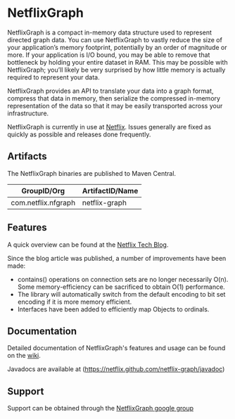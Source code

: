 NetflixGraph
============

NetflixGraph is a compact in-memory data structure used to represent directed graph data. You can use NetflixGraph to vastly reduce the size of your application’s memory footprint, potentially by an order of magnitude or more. If your application is I/O bound, you may be able to remove that bottleneck by holding your entire dataset in RAM. This may be possible with NetflixGraph; you’ll likely be very surprised by how little memory is actually required to represent your data.

NetflixGraph provides an API to translate your data into a graph format, compress that data in memory, then serialize the compressed in-memory representation of the data so that it may be easily transported across your infrastructure.

NetflixGraph is currently in use at [Netflix](http://movies.netflix.com). Issues generally are fixed as quickly as possible and releases done frequently.

Artifacts
---------

The NetflixGraph binaries are published to Maven Central.

|GroupID/Org|ArtifactID/Name|
| --------- | ------------- |
|com.netflix.nfgraph|netflix-graph|

Features
--------
A quick overview can be found at the [Netflix Tech Blog](http://techblog.netflix.com/2013/01/netflixgraph-metadata-library_18.html). 

Since the blog article was published, a number of improvements have been made:

* contains() operations on connection sets are no longer necessarily O(n).  Some memory-efficiency can be sacrificed to obtain O(1) performance.
* The library will automatically switch from the default encoding to bit set encoding if it is more memory efficient.
* Interfaces have been added to efficiently map Objects to ordinals.


Documentation
-------------
Detailed documentation of NetflixGraph's features and usage can be found on the [wiki](https://github.com/Netflix/netflix-graph/wiki).

Javadocs are available at (https://netflix.github.com/netflix-graph/javadoc)


Support
-------
Support can be obtained through the [NetflixGraph google group](https://groups.google.com/group/netflix-graph)
